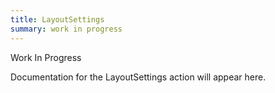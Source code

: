 ```yaml
---
title: LayoutSettings
summary: work in progress
---
```


Work In Progress

Documentation for the LayoutSettings action will appear here.
